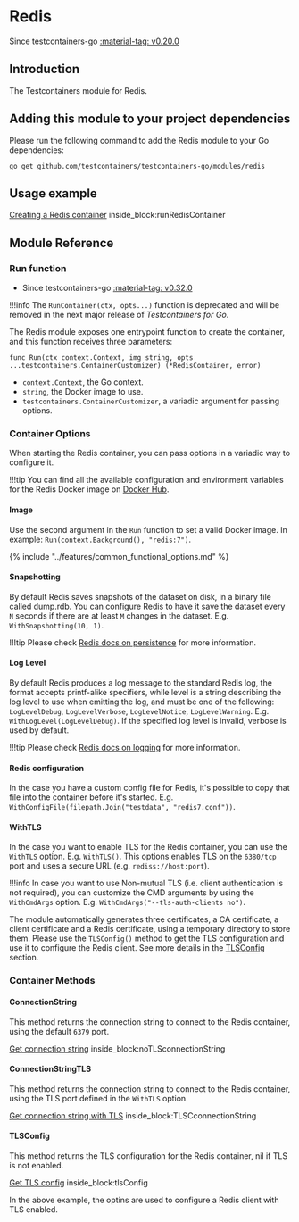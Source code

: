 # Redis

Since testcontainers-go <a href="https://github.com/testcontainers/testcontainers-go/releases/tag/v0.20.0"><span class="tc-version">:material-tag: v0.20.0</span></a>

## Introduction

The Testcontainers module for Redis.

## Adding this module to your project dependencies

Please run the following command to add the Redis module to your Go dependencies:

```
go get github.com/testcontainers/testcontainers-go/modules/redis
```

## Usage example

<!--codeinclude-->
[Creating a Redis container](../../modules/redis/examples_test.go) inside_block:runRedisContainer
<!--/codeinclude-->

## Module Reference

### Run function

- Since testcontainers-go <a href="https://github.com/testcontainers/testcontainers-go/releases/tag/v0.32.0"><span class="tc-version">:material-tag: v0.32.0</span></a>

!!!info
    The `RunContainer(ctx, opts...)` function is deprecated and will be removed in the next major release of _Testcontainers for Go_.

The Redis module exposes one entrypoint function to create the container, and this function receives three parameters:

```golang
func Run(ctx context.Context, img string, opts ...testcontainers.ContainerCustomizer) (*RedisContainer, error)
```

- `context.Context`, the Go context.
- `string`, the Docker image to use.
- `testcontainers.ContainerCustomizer`, a variadic argument for passing options.

### Container Options

When starting the Redis container, you can pass options in a variadic way to configure it.

!!!tip
    You can find all the available configuration and environment variables for the Redis Docker image on [Docker Hub](https://hub.docker.com/_/redis).

#### Image

Use the second argument in the `Run` function to set a valid Docker image.
In example: `Run(context.Background(), "redis:7")`.

{% include "../features/common_functional_options.md" %}

#### Snapshotting

By default Redis saves snapshots of the dataset on disk, in a binary file called dump.rdb. You can configure Redis to have it save the dataset every `N` seconds if there are at least `M` changes in the dataset. E.g. `WithSnapshotting(10, 1)`.

!!!tip
    Please check [Redis docs on persistence](https://redis.io/docs/management/persistence/#snapshotting) for more information.

#### Log Level

By default Redis produces a log message to the standard Redis log, the format accepts printf-alike specifiers, while level is a string describing the log level to use when emitting the log, and must be one of the following: `LogLevelDebug`, `LogLevelVerbose`, `LogLevelNotice`, `LogLevelWarning`. E.g. `WithLogLevel(LogLevelDebug)`. If the specified log level is invalid, verbose is used by default.

!!!tip
    Please check [Redis docs on logging](https://redis.io/docs/reference/modules/modules-api-ref/#redismodule_log) for more information.

#### Redis configuration

In the case you have a custom config file for Redis, it's possible to copy that file into the container before it's started. E.g. `WithConfigFile(filepath.Join("testdata", "redis7.conf"))`.

#### WithTLS

In the case you want to enable TLS for the Redis container, you can use the `WithTLS` option. E.g. `WithTLS()`. This options enables TLS on the `6380/tcp` port and uses a secure URL (e.g. `rediss://host:port`).

!!!info
    In case you want to use Non-mutual TLS (i.e. client authentication is not required), you can customize the CMD arguments by using the `WithCmdArgs` option. E.g. `WithCmdArgs("--tls-auth-clients no")`.

The module automatically generates three certificates, a CA certificate, a client certificate and a Redis certificate, using a temporary directory to store them. Please use the `TLSConfig()` method to get the TLS configuration and use it to configure the Redis client. See more details in the [TLSConfig](#tlsconfig) section.

### Container Methods

#### ConnectionString

This method returns the connection string to connect to the Redis container, using the default `6379` port.

<!--codeinclude-->
[Get connection string](../../modules/redis/redis_test.go) inside_block:noTLSconnectionString
<!--/codeinclude-->

#### ConnectionStringTLS

This method returns the connection string to connect to the Redis container, using the TLS port defined in the `WithTLS` option.

<!--codeinclude-->
[Get connection string with TLS](../../modules/redis/redis_test.go) inside_block:TLSCconnectionString
<!--/codeinclude-->

#### TLSConfig

This method returns the TLS configuration for the Redis container, nil if TLS is not enabled.

<!--codeinclude-->
[Get TLS config](../../modules/redis/redis_test.go) inside_block:tlsConfig
<!--/codeinclude-->

In the above example, the optins are used to configure a Redis client with TLS enabled.
